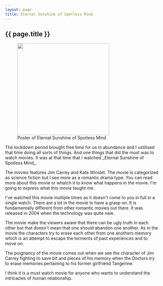 ```yaml
---
layout: page
title: Eternal Sunshine of Spotless Mind
---
```

<h2 class="center">{{ page.title }}</h2>
<figure>
  <img src="https://venkatarangan.com/blog/wp-content/uploads/2019/12/eternal-sunshine-2004.jpg" class="center-image" width="300px">
  <figcaption class="center">Poster of Eternal Sunshine of Spotless Mind</figcaption>
</figure>
The lockdown period brought free time for us in abundance and I ustilised that time doing all sorts of things. And one things that did the most was to watch movies. It was at that time that I watched _Eternal Sunshine of Spotless Mind_.

The movies features Jim Carrey and Kate Winslet. The movie is categorized as science fiction but I see more as a romantic drama type. You can read more about this movie or whatch it to know what happens in the movie. I'm going to express what this movie taught me.

I've watched this movie multiple times as it doesn't come to you in full in a single watch. There are a lot in the movie to have a grasp on. It is fundamentally different from other romantic movies out there. It was released in 2004 when the technology was quite new.

The movie make the viewers aware that there can be ugly truth in each other but that doesn't mean that one should abandon one another. As in the movie the characters try to erase each other from one anothers memory which is an attempt to escape the torments of past experiences and to move on.

The poignancy of the movie comes out when we see the character of Jim Carrey fighting to save bit and pieces of his memory when the Doctors try to erase memories pertaining to his former girlfriend Tangerine.

I think it is a must watch movie for anyone who wants to understand the intricacies of human relationship. 
